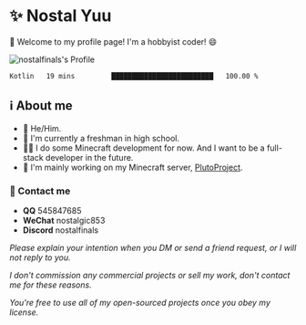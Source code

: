 # ✨ Nostal Yuu

👋 Welcome to my profile page! I'm a hobbyist coder! 😄

![nostalfinals's Profile](https://github-readme-stats.vercel.app/api?username=nostalfinals&show_icons=true&theme=radical)

<!--START_SECTION:waka-->

```txt
Kotlin   19 mins         █████████████████████████   100.00 %
```

<!--END_SECTION:waka-->

## ℹ️ About me
- 👦 He/Him.
- 🏫 I'm currently a freshman in high school.
- 👨‍💻 I do some Minecraft development for now. And I want to be a full-stack developer in the future.
- 💫 I'm mainly working on my Minecraft server, [PlutoProject](https://github.com/PlutoProject).

### 📱 Contact me

- **QQ** 545847685
- **WeChat** nostalgic853
- **Discord** nostalfinals

*Please explain your intention when you DM or send a friend request, or I will not reply to you.*

*I don't commission any commercial projects or sell my work, don't contact me for these reasons.*

*You're free to use all of my open-sourced projects once you obey my license.*
